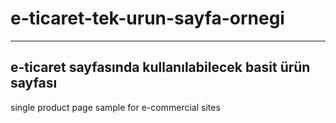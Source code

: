 # e-ticaret-tek-urun-sayfa-ornegi
--------------------------------------------------------
e-ticaret sayfasında kullanılabilecek basit ürün sayfası
--------------------------------------------------------
single product page sample for e-commercial sites
